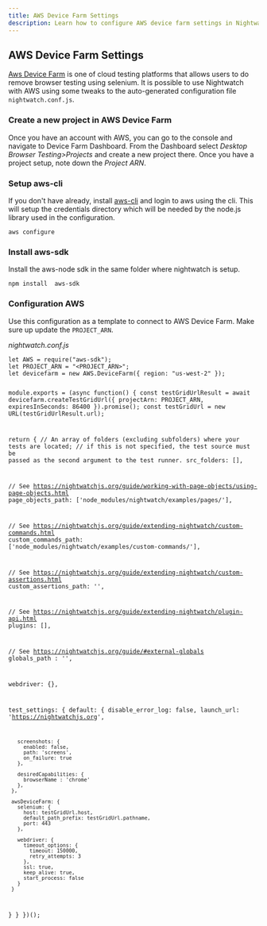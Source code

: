 ```yaml
---
title: AWS Device Farm Settings
description: Learn how to configure AWS device farm settings in Nightwatch
---
```


<div class="page-header"><h2>AWS Device Farm Settings</h2></div>

[Aws Device Farm][1] is one of cloud testing platforms that allows users to do remove browser testing using selenium. It is possible to use Nightwatch with AWS using some tweaks to the auto-generated configuration file  `nightwatch.conf.js`.

### Create a new project in AWS Device Farm
Once you have an account with AWS, you can go to the console and navigate to Device Farm Dashboard. From the Dashboard select *Desktop Browser Testing>Projects* and create a new project there. Once you have a project setup, note down the *Project ARN*.

### Setup aws-cli
If you don't have already, install [aws-cli](https://docs.aws.amazon.com/cli/latest/userguide/getting-started-install.html) and login to aws using the cli. This will setup the credentials directory which will be needed by the node.js library used in the configuration.
<pre class="line-numbers"><code class="language-bash">aws configure
</code></pre>

### Install aws-sdk
Install the aws-node sdk in the same folder where nightwatch is setup.
<pre class="line-numbers"><code class="language-bash">npm install  aws-sdk
</code></pre>

### Configuration AWS

Use this configuration as a template to connect to AWS Device Farm. Make sure up update the `PROJECT_ARN`.

<div class="sample-test">
<i>nightwatch.conf.js</i>
<pre class="line-numbers"><code class="language-javascript">let AWS = require("aws-sdk");
let PROJECT_ARN = "&lt;PROJECT_ARN&gt;";
let devicefarm = new AWS.DeviceFarm({ region: "us-west-2" });
 
 
module.exports = (async function() {
 const testGridUrlResult = await devicefarm.createTestGridUrl({
     projectArn: PROJECT_ARN,
     expiresInSeconds: 86400
 }).promise();
 const testGridUrl = new URL(testGridUrlResult.url);
 
 return {
   // An array of folders (excluding subfolders) where your tests are located;
   // if this is not specified, the test source must be passed as the second argument to the test runner.
   src_folders: [],
 
   // See https://nightwatchjs.org/guide/working-with-page-objects/using-page-objects.html
   page_objects_path: ['node_modules/nightwatch/examples/pages/'],
 
   // See https://nightwatchjs.org/guide/extending-nightwatch/custom-commands.html
   custom_commands_path: ['node_modules/nightwatch/examples/custom-commands/'],
 
   // See https://nightwatchjs.org/guide/extending-nightwatch/custom-assertions.html
   custom_assertions_path: '',
 
   // See https://nightwatchjs.org/guide/extending-nightwatch/plugin-api.html
   plugins: [],
  
   // See https://nightwatchjs.org/guide/#external-globals
   globals_path : '',
 
   webdriver: {},
 
   test_settings: {
     default: {
       disable_error_log: false,
       launch_url: 'https://nightwatchjs.org',
 
       screenshots: {
         enabled: false,
         path: 'screens',
         on_failure: true
       },
 
       desiredCapabilities: {
         browserName : 'chrome'
       },
     },
 
     awsDeviceFarm: {
       selenium: {
         host: testGridUrl.host,
         default_path_prefix: testGridUrl.pathname,
         port: 443
       },
 
       webdriver: {
         timeout_options: {
           timeout: 150000,
           retry_attempts: 3
         },
         ssl: true,
         keep_alive: true,
         start_process: false
       }
     }
   }
 }
})();
</code></pre>
</div>

[1]:	https://aws.amazon.com/device-farm/